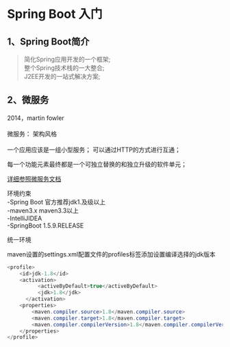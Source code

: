 # Spring Boot 入门
## 1、Spring Boot简介
> 简化Spring应用开发的一个框架;<br>
> 整个Spring技术栈的一大整合; <br/>
> J2EE开发的一站式解决方案; <br/>
## 2、微服务
2014，martin fowler<br/><br/>
微服务： 架构风格<br/><br/>
一个应用应该是一组小型服务； 可以通过HTTP的方式进行互通；<br/>


每一个功能元素最终都是一个可独立替换的和独立升级的软件单元；<br/>

[详细参照微服务文档](https://martinfowler.com/articles/microservices.html#MicroservicesAndSoa)

环境约束<br/>
-Spring Boot 官方推荐jdk1.及级以上<br/>
-maven3.x maven3.3以上<br/>
-IntelliJIDEA<br/>
-SpringBoot 1.5.9.RELEASE<br/>

统一环境

maven设置的settings.xml配置文件的profiles标签添加设置编译选择的jdk版本<br>
```java
<profile>    
    <id>jdk-1.8</id>    
    <activation>    
          <activeByDefault>true</activeByDefault>    
          <jdk>1.8</jdk>    
      </activation>    
    <properties>    
        <maven.compiler.source>1.8</maven.compiler.source>    
        <maven.compiler.target>1.8</maven.compiler.target>    
        <maven.compiler.compilerVersion>1.8</maven.compiler.compilerVersion>    
    </properties>     
</profile>
